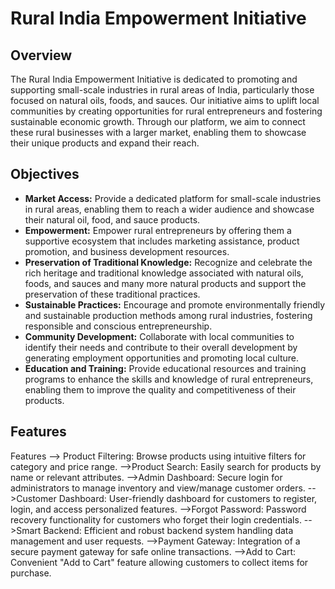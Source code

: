 # Rural India Empowerment Initiative



## Overview

The Rural India Empowerment Initiative is dedicated to promoting and supporting small-scale industries in rural areas of India, particularly those focused on natural oils, foods, and sauces. Our initiative aims to uplift local communities by creating opportunities for rural entrepreneurs and fostering sustainable economic growth. Through our platform, we aim to connect these rural businesses with a larger market, enabling them to showcase their unique products and expand their reach.

## Objectives

- **Market Access:** Provide a dedicated platform for small-scale industries in rural areas, enabling them to reach a wider audience and showcase their natural oil, food, and sauce products.
- **Empowerment:** Empower rural entrepreneurs by offering them a supportive ecosystem that includes marketing assistance, product promotion, and business development resources.
- **Preservation of Traditional Knowledge:** Recognize and celebrate the rich heritage and traditional knowledge associated with natural oils, foods, and sauces and many more natural products and support the preservation of these traditional practices.
- **Sustainable Practices:** Encourage and promote environmentally friendly and sustainable production methods among rural industries, fostering responsible and conscious entrepreneurship.
- **Community Development:** Collaborate with local communities to identify their needs and contribute to their overall development by generating employment opportunities and promoting local culture.
- **Education and Training:** Provide educational resources and training programs to enhance the skills and knowledge of rural entrepreneurs, enabling them to improve the quality and competitiveness of their products.
## Features




Features
--> Product Filtering: Browse products using intuitive filters for category and price range.
-->Product Search: Easily search for products by name or relevant attributes.
-->Admin Dashboard: Secure login for administrators to manage inventory and view/manage customer orders.
-->Customer Dashboard: User-friendly dashboard for customers to register, login, and access personalized features.
-->Forgot Password: Password recovery functionality for customers who forget their login credentials.
-->Smart Backend: Efficient and robust backend system handling data management and user requests.
-->Payment Gateway: Integration of a secure payment gateway for safe online transactions.
-->Add to Cart: Convenient "Add to Cart" feature allowing customers to collect items for purchase.



